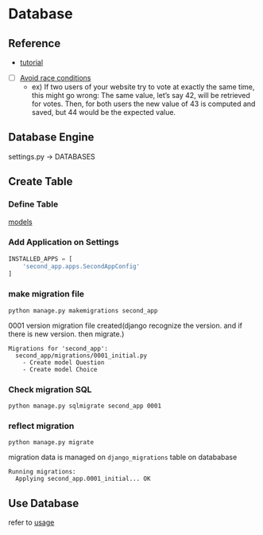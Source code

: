 # Database

## Reference
- [tutorial](https://docs.djangoproject.com/en/3.1/intro/tutorial02/#database-setup)
- [ ] [Avoid race conditions](https://docs.djangoproject.com/en/3.1/ref/models/expressions/#avoiding-race-conditions-using-f)
    - ex) If two users of your website try to vote at exactly the same time, this might go wrong: The same value, let’s say 42, will be retrieved for votes. Then, for both users the new value of 43 is computed and saved, but 44 would be the expected value.
    

## Database Engine
settings.py -> DATABASES

## Create Table
### Define Table
[models](../app/second_app/models.py)

### Add Application on Settings
```python
INSTALLED_APPS = [
    'second_app.apps.SecondAppConfig'
]
```

### make migration file
```shell
python manage.py makemigrations second_app
```

0001 version migration file created(django recognize the version. and if there is new version. then migrate.)
```log
Migrations for 'second_app':
  second_app/migrations/0001_initial.py
    - Create model Question
    - Create model Choice
```

### Check migration SQL
```shell
python manage.py sqlmigrate second_app 0001
```

### reflect migration
```shell
python manage.py migrate
```
migration data is managed on `django_migrations` table on datababase
```log
Running migrations:
  Applying second_app.0001_initial... OK
```

## Use Database
refer to [usage](../app/second_app/models.py)